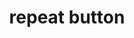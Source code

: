 ---
layout: smileys&emotion
title: repeat button
emoji: repeat_button
permalink: 🔁.html
image: assets/img/3moji/repeat_button.png
---